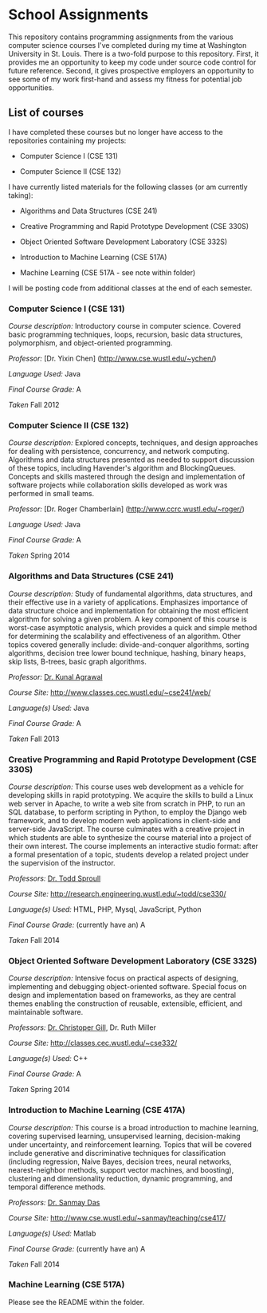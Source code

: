 School Assignments
==========
This repository contains programming assignments from the various computer science courses I've completed during my time at Washington University in St. Louis.  There is a two-fold purpose to this repository.  First, it provides me an opportunity to keep my code under source code control for future reference.  Second, it gives prospective employers an opportunity to see some of my work first-hand and assess my fitness for potential job opportunities.


List of courses
------------
I have completed these courses but no longer have access to the repositories containing my projects:

* Computer Science I (CSE 131)

* Computer Science II (CSE 132)

I have currently listed materials for the following classes (or am currently taking):

* Algorithms and Data Structures (CSE 241)

* Creative Programming and Rapid Prototype Development (CSE 330S)

* Object Oriented Software Development Laboratory (CSE 332S)

* Introduction to Machine Learning (CSE 517A)

* Machine Learning (CSE 517A - see note within folder)



I will be posting code from additional classes at the end of each semester.


### Computer Science I (CSE 131) ###

_Course description:_ Introductory course in computer science.  Covered basic programming techniques, loops, recursion, basic data structures, polymorphism, and object-oriented programming.

_Professor:_  [Dr. Yixin Chen] (http://www.cse.wustl.edu/~ychen/)

_Language Used:_  Java

_Final Course Grade:_  A

_Taken_ Fall 2012


### Computer Science II (CSE 132) ###

_Course description:_   Explored concepts, techniques, and design approaches for dealing with persistence, concurrency, and network computing. Algorithms and data structures presented as needed to support discussion of these topics, including Havender's algorithm and BlockingQueues. Concepts and skills mastered through the design and implementation of software projects while collaboration skills developed as work was performed in small teams.

_Professor:_  [Dr. Roger Chamberlain] (http://www.ccrc.wustl.edu/~roger/)

_Language Used:_  Java

_Final Course Grade:_  A

_Taken_ Spring 2014


### Algorithms and Data Structures (CSE 241) ###

_Course description:_   Study of fundamental algorithms, data structures, and their effective use in a variety of applications. Emphasizes importance of data structure choice and implementation for obtaining the most efficient algorithm for solving a given problem. A key component of this course is worst-case asymptotic analysis, which provides a quick and simple method for determining the scalability and effectiveness of an algorithm. Other topics covered generally include: divide-and-conquer algorithms, sorting algorithms, decision tree lower bound technique, hashing, binary heaps, skip lists, B-trees, basic graph algorithms.

_Professor:_   [Dr. Kunal Agrawal](http://www.cse.wustl.edu/~kunal/)

_Course Site:_   http://www.classes.cec.wustl.edu/~cse241/web/

_Language(s) Used:_   Java

_Final Course Grade:_   A

_Taken_ Fall 2013


### Creative Programming and Rapid Prototype Development (CSE 330S) ###

_Course description:_   This course uses web development as a vehicle for developing skills in rapid prototyping. We acquire the skills to build a Linux web server in Apache, to write a web site from scratch in PHP, to run an SQL database, to perform scripting in Python, to employ the Django web framework, and to develop modern web applications in client-side and server-side JavaScript. The course culminates with a creative project in which students are able to synthesize the course material into a project of their own interest. The course implements an interactive studio format: after a formal presentation of a topic, students develop a related project under the supervision of the instructor.

_Professors:_   [Dr. Todd Sproull](http://research.engineering.wustl.edu/~todd/)

_Course Site:_   http://research.engineering.wustl.edu/~todd/cse330/

_Language(s) Used:_   HTML, PHP, Mysql, JavaScript, Python

_Final Course Grade:_   (currently have an) A

_Taken_ Fall 2014


### Object Oriented Software Development Laboratory (CSE 332S) ###

_Course description:_   Intensive focus on practical aspects of designing, implementing and debugging object-oriented software.  Special focus on design and implementation based on frameworks, as they are central themes enabling the construction of reusable, extensible, efficient, and maintainable software.

_Professors:_   [Dr. Christoper Gill](http://www.cse.wustl.edu/~cdgill/),  Dr. Ruth Miller

_Course Site:_   http://classes.cec.wustl.edu/~cse332/

_Language(s) Used:_   C++

_Final Course Grade:_   A

_Taken_ Spring 2014


### Introduction to Machine Learning (CSE 417A) ###

_Course description:_   This course is a broad introduction to machine learning, covering supervised learning, unsupervised learning, decision-making under uncertainty, and reinforcement learning. Topics that will be covered include generative and discriminative techniques for classification (including regression, Naive Bayes, decision trees, neural networks, nearest-neighbor methods, support vector machines, and boosting), clustering and dimensionality reduction, dynamic programming, and temporal difference methods.

_Professors:_   [Dr. Sanmay Das](http://www.cse.wustl.edu/~sanmay/)

_Course Site:_   http://www.cse.wustl.edu/~sanmay/teaching/cse417/

_Language(s) Used:_   Matlab

_Final Course Grade:_   (currently have an) A

_Taken_ Fall 2014


### Machine Learning (CSE 517A) ###

Please see the README within the folder.

